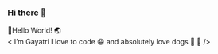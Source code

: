 ### Hi there 👋

:round_pushpin:Hello World! :earth_asia:  
< I’m Gayatri I love to code :grinning: and absolutely love dogs :dog: :paw_prints: />


<!--
**GayatriArora/GayatriArora** is a ✨ _special_ ✨ repository because its `README.md` (this file) appears on your GitHub profile.

